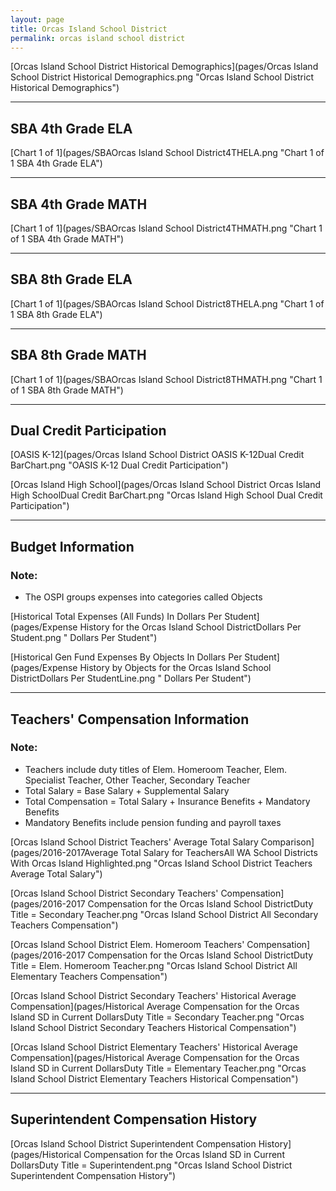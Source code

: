 ```yaml
---
layout: page
title: Orcas Island School District
permalink: orcas island school district
---
```



[Orcas Island School District Historical Demographics](pages/Orcas Island School District Historical Demographics.png "Orcas Island School District Historical Demographics")

___

## SBA 4th Grade ELA

[Chart 1 of 1](pages/SBAOrcas Island School District4THELA.png "Chart 1 of 1 SBA 4th Grade ELA")


___

## SBA 4th Grade MATH

[Chart 1 of 1](pages/SBAOrcas Island School District4THMATH.png "Chart 1 of 1 SBA 4th Grade MATH")


___

## SBA 8th Grade ELA

[Chart 1 of 1](pages/SBAOrcas Island School District8THELA.png "Chart 1 of 1 SBA 8th Grade ELA")


___

## SBA 8th Grade MATH

[Chart 1 of 1](pages/SBAOrcas Island School District8THMATH.png "Chart 1 of 1 SBA 8th Grade MATH")


___

## Dual Credit Participation

[OASIS K-12](pages/Orcas Island School District OASIS K-12Dual Credit BarChart.png "OASIS K-12 Dual Credit Participation")

[Orcas Island High School](pages/Orcas Island School District Orcas Island High SchoolDual Credit BarChart.png "Orcas Island High School Dual Credit Participation")


___

## Budget Information
### Note:
- The OSPI groups expenses into categories called Objects

[Historical Total Expenses (All Funds) In Dollars Per Student](pages/Expense History for the Orcas Island School DistrictDollars Per Student.png " Dollars Per Student")

[Historical Gen Fund Expenses By Objects In Dollars Per Student](pages/Expense History by Objects for the Orcas Island School DistrictDollars Per StudentLine.png " Dollars Per Student")


___

## Teachers' Compensation Information
### Note:
- Teachers include duty titles of Elem. Homeroom Teacher, Elem. Specialist Teacher, Other Teacher, Secondary Teacher
- Total Salary = Base Salary + Supplemental Salary
- Total Compensation = Total Salary + Insurance Benefits + Mandatory Benefits
- Mandatory Benefits include pension funding and payroll taxes

[Orcas Island School District Teachers' Average Total Salary Comparison](pages/2016-2017Average Total Salary for TeachersAll WA School Districts With Orcas Island Highlighted.png "Orcas Island School District Teachers Average Total Salary")

[Orcas Island School District Secondary Teachers' Compensation](pages/2016-2017 Compensation for the Orcas Island School DistrictDuty Title = Secondary Teacher.png "Orcas Island School District All Secondary Teachers Compensation")

[Orcas Island School District Elem. Homeroom Teachers' Compensation](pages/2016-2017 Compensation for the Orcas Island School DistrictDuty Title = Elem. Homeroom Teacher.png "Orcas Island School District All Elementary Teachers Compensation")

[Orcas Island School District Secondary Teachers' Historical Average Compensation](pages/Historical Average Compensation for the Orcas Island SD in Current DollarsDuty Title = Secondary Teacher.png "Orcas Island School District Secondary Teachers Historical Compensation")

[Orcas Island School District Elementary Teachers' Historical Average Compensation](pages/Historical Average Compensation for the Orcas Island SD in Current DollarsDuty Title = Elementary Teacher.png "Orcas Island School District Elementary Teachers Historical Compensation")


___

## Superintendent Compensation History

[Orcas Island School District Superintendent Compensation History](pages/Historical Compensation for the Orcas Island SD in Current DollarsDuty Title = Superintendent.png "Orcas Island School District Superintendent Compensation History")

